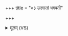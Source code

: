 +++
title = "०३ उदगातां भगवती"

+++
<details><summary>मूलम् (VS)</summary>

उद॑गातां॒ भग॑वती वि॒चृतौ॒ नाम॒ तार॑के। प्रेहामृत॑स्य यच्छतां॒ प्रैतु॑ बद्धक॒मोच॑नम् ॥
</details>
